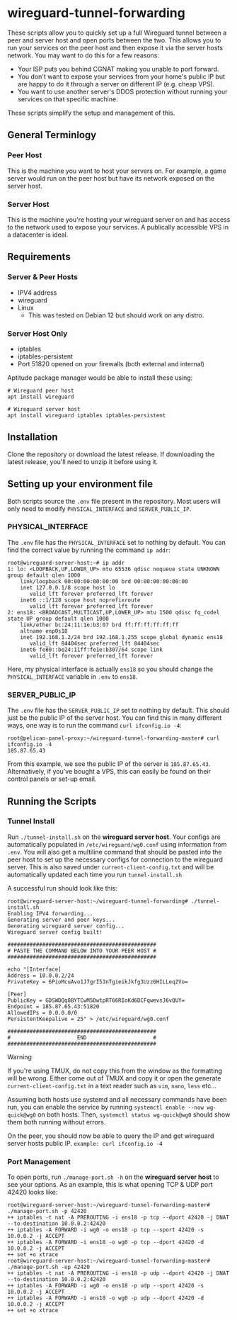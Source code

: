 # wireguard-tunnel-forwarding
These scripts allow you to quickly set up a full Wireguard tunnel between a peer and server host and open ports between the two. This allows you to run your services on the peer host and then expose it via the server hosts network. You may want to do this for a few reasons:
- Your ISP puts you behind CGNAT making you unable to port forward.
- You don't want to expose your services from your home's public IP but are happy to do it through a server on different IP (e.g. cheap VPS).
- You want to use another server's DDOS protection without running your services on that specific machine.

These scripts simplify the setup and management of this.

## General Terminlogy
### Peer Host
This is the machine you want to host your servers on. For example, a game server would run on the peer host but have its network exposed on the server host.
### Server Host
This is the machine you're hosting your wireguard server on and has access to the network used to expose your services. A publically accessible VPS in a datacenter is ideal.

## Requirements
### Server & Peer Hosts
- IPV4 address
- wireguard
- Linux
    - This was tested on Debian 12 but should work on any distro.
### Server Host Only
- iptables
- iptables-persistent
- Port 51820 opened on your firewalls (both external and internal)

Aptitude package manager would be able to install these using:
```
# Wireguard peer host
apt install wireguard

# Wireguard server host
apt install wireguard iptables iptables-persistent
```

## Installation
Clone the repository or download the latest release. If downloading the latest release, you'll need to unzip it before using it.

## Setting up your environment file
Both scripts source the `.env` file present in the repository. Most users will only need to modify `PHYSICAL_INTERFACE` and `SERVER_PUBLIC_IP`.

### PHYSICAL_INTERFACE
The `.env` file has the `PHYSICAL_INTERFACE` set to nothing by default. You can find the correct value by running the command `ip addr`:

```
root@wireguard-server-host:~# ip addr
1: lo: <LOOPBACK,UP,LOWER_UP> mtu 65536 qdisc noqueue state UNKNOWN group default qlen 1000
    link/loopback 00:00:00:00:00:00 brd 00:00:00:00:00:00
    inet 127.0.0.1/8 scope host lo
       valid_lft forever preferred_lft forever
    inet6 ::1/128 scope host noprefixroute
       valid_lft forever preferred_lft forever
2: ens18: <BROADCAST,MULTICAST,UP,LOWER_UP> mtu 1500 qdisc fq_codel state UP group default qlen 1000
    link/ether bc:24:11:1e:b3:07 brd ff:ff:ff:ff:ff:ff
    altname enp0s18
    inet 192.168.1.2/24 brd 192.168.1.255 scope global dynamic ens18
       valid_lft 84404sec preferred_lft 84404sec
    inet6 fe80::be24:11ff:fe1e:b307/64 scope link
       valid_lft forever preferred_lft forever
```

Here, my physical interface is actually `ens18` so you should change the `PHYSICAL_INTERFACE` variable in `.env` to `ens18`.

### SERVER_PUBLIC_IP
The `.env` file has the `SERVER_PUBLIC_IP` set to nothing by default. This should just be the public IP of the server host. You can find this in many different ways, one way is to run the command `curl ifconfig.io -4`:

```
root@pelican-panel-proxy:~/wireguard-tunnel-forwarding-master# curl ifconfig.io -4
185.87.65.43
```

From this example, we see the public IP of the server is `185.87.65.43`. Alternatively, if you've bought a VPS, this can easily be found on their control panels or set-up email.

## Running the Scripts
### Tunnel Install
Run `./tunnel-install.sh` on the **wireguard server host**. Your configs are automatically populated in `/etc/wireguard/wg0.conf` using information from `.env`. You will also get a multiline command that should be pasted into the peer host to set up the necessary configs for connection to the wireguard server. This is also saved under `current-client-config.txt` and will be automatically updated each time you run `tunnel-install.sh`


A successful run should look like this:

```
root@wireguard-server-host:~/wireguard-tunnel-forwarding# ./tunnel-install.sh
Enabling IPV4 forwarding...
Generating server and peer keys...
Generating wireguard server config...
Wireguard server config built!

###############################################
# PASTE THE COMMAND BELOW INTO YOUR PEER HOST #
###############################################

echo "[Interface]
Address = 10.0.0.2/24
PrivateKey = 6PioMcuAvo1J7grI53nTgieikJkfg3Uzz6HILLeq2Vo=

[Peer]
PublicKey = GDSWDQq8BYTCwM5DwtpRT66RIoKd6DCFqwevsJ6vQUY=
Endpoint = 185.87.65.43:51820
AllowedIPs = 0.0.0.0/0
PersistentKeepalive = 25" > /etc/wireguard/wg0.conf

###############################################
#                     END                     #
###############################################
```
> [!WARNING]
> If you're using TMUX, do not copy this from the window as the formatting will be wrong. Either come out of TMUX and copy it or open the generate `current-client-config.txt` in a text reader such as `vim`, `nano`, `less` etc...

Assuming both hosts use systemd and all necessary commands have been run, you can enable the service by running `systemctl enable --now wg-quick@wg0` on both hosts. Then, `systemctl status wg-quick@wg0` should show them both running without errors.

On the peer, you should now be able to query the IP and get wireguard server hosts public IP. `example: curl ifconfig.io -4`

### Port Management
To open ports, run `./manage-port.sh -h` on the **wireguard server host** to see your options. As an example, this is what opening TCP & UDP port 42420 looks like:

```
root@wireguard-server-host:~/wireguard-tunnel-forwarding-master# ./manage-port.sh -p 42420
++ iptables -t nat -A PREROUTING -i ens18 -p tcp --dport 42420 -j DNAT --to-destination 10.0.0.2:42420
++ iptables -A FORWARD -i wg0 -o ens18 -p tcp --sport 42420 -s 10.0.0.2 -j ACCEPT
++ iptables -A FORWARD -i ens18 -o wg0 -p tcp --dport 42420 -d 10.0.0.2 -j ACCEPT
++ set +o xtrace
root@wireguard-server-host:~/wireguard-tunnel-forwarding-master# ./manage-port.sh -up 42420
++ iptables -t nat -A PREROUTING -i ens18 -p udp --dport 42420 -j DNAT --to-destination 10.0.0.2:42420
++ iptables -A FORWARD -i wg0 -o ens18 -p udp --sport 42420 -s 10.0.0.2 -j ACCEPT
++ iptables -A FORWARD -i ens18 -o wg0 -p udp --dport 42420 -d 10.0.0.2 -j ACCEPT
++ set +o xtrace
```
